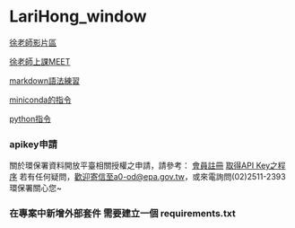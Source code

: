 # LariHong_window

[徐老師影片區](https://github.com/roberthsu2003/__11304_python_2024_tvdi__/tree/main/link)

[徐老師上課MEET](https://meet.google.com/wdk-fzdc-swx)

[markdown語法練習](./markdown練習/README.md)

[miniconda的指令](https://github.com/roberthsu2003/python/tree/master/mini_conda)

[python指令](https://docs.python.org/zh-tw/3/index.html)

### apikey申請
關於環保署資料開放平臺相關授權之申請，請參考：
[會員註冊](https://data.epa.gov.tw/api-term)
[取得API Key之程序](https://data.epa.gov.tw/paradigm)
若有任何疑問，歡迎寄信至a0-od@epa.gov.tw，或來電詢問(02)2511-2393
環保署關心您~
### 在專案中新增外部套件 需要建立一個 requirements.txt
